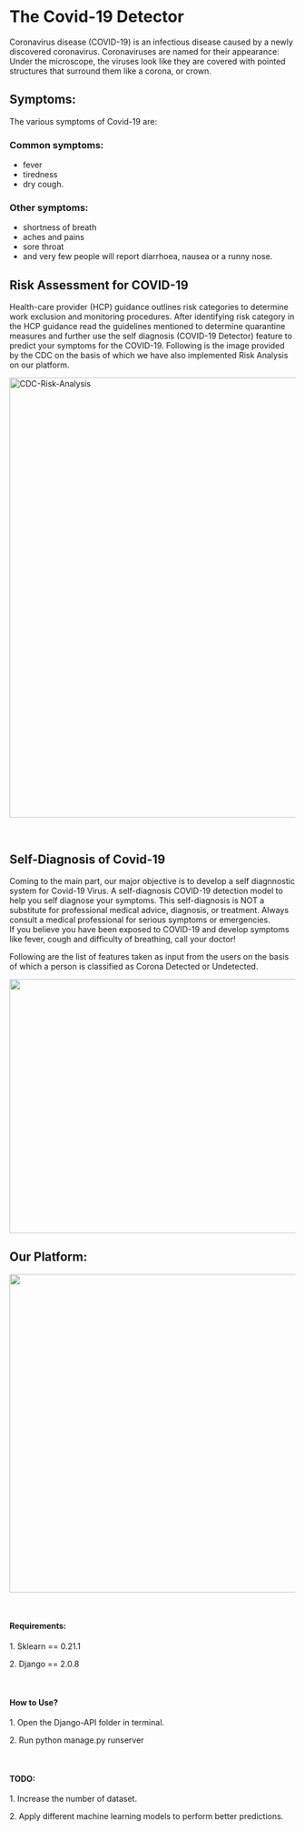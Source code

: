 <h1><strong>The Covid-19 Detector</strong></h1>
<p>Coronavirus disease (COVID-19) is an infectious disease caused by a newly discovered coronavirus. Coronaviruses are named for their appearance: Under the microscope, the viruses look like they are covered with pointed structures that surround them like a corona, or crown.</p>
<h2>Symptoms:</h2>
<p>The various symptoms of Covid-19 are:</p>
<h3>Common symptoms:</h3>
<ul>
<li>fever</li>
<li>tiredness</li>
<li>dry cough.</li>
</ul>
<h3>Other symptoms:</h3>
<ul>
<li>shortness of breath</li>
<li>aches and pains</li>
<li>sore throat</li>
<li>and very few people will report diarrhoea, nausea or a runny nose.</li>
</ul>
<h2>Risk Assessment for COVID-19</h2>
<p>Health-care provider (HCP) guidance outlines risk categories to determine work exclusion and monitoring procedures. After identifying risk category in the HCP guidance read the guidelines mentioned to determine quarantine measures and further use the self diagnosis (COVID-19 Detector) feature to predict your symptoms for the COVID-19. Following is the image provided by the CDC on the basis of which we have also implemented Risk Analysis on our platform.</p>
<p><img src="https://www.metrohealth.org/-/media/metrohealth/images/infectious-disease/public-health-management-decision-making.jpg?h=774&amp;w=1000&amp;la=en&amp;hash=F1AE1160A8443B386D48D0D024D4059637712430" alt="CDC-Risk-Analysis" width="1000" height="774" /></p>
<p>&nbsp;</p>
<h2>Self-Diagnosis of Covid-19</h2>
<p>Coming to the main part,&nbsp;our major objective is to develop a self diagnnostic system for Covid-19 Virus.&nbsp;A self-diagnosis COVID-19 detection model to help you self diagnose your symptoms. This self-diagnosis is NOT a substitute for professional medical advice, diagnosis, or treatment. Always consult a medical professional for serious symptoms or emergencies.<br />If you believe you have been exposed to COVID-19 and develop symptoms like fever, cough and difficulty of breathing, call your doctor!</p>
<p>Following are the list of features taken as input from the users on the basis of which a person is classified as Corona Detected or Undetected.</p>
<p><img src="https://ibb.co/n1jHd7Dn" alt="" /><img src="https://i.pinimg.com/750x/25/5e/97/255e97d73f785ad4504f129171f6136e.jpg" alt="" width="749" height="447" /></p>
<h2>Our&nbsp;Platform:</h2>
<p><img src="https://i.pinimg.com/originals/30/88/34/308834c74678569c169c3cabafdbb455.png" alt="" width="1042" height="560" /></p>
<p>&nbsp;</p>
<h4>Requirements:</h4>
<p>1. Sklearn ==&nbsp;0.21.1</p>
<p>2. Django == 2.0.8</p>
<p>&nbsp;</p>
<h4>How to Use?</h4>
<p>1. Open the Django-API folder in terminal.</p>
<p>2. Run python manage.py runserver</p>
<p>&nbsp;</p>
<h4>TODO:</h4>
<p>1. Increase the number of dataset.</p>
<p>2. Apply different machine learning models to perform better predictions.</p>
<p>&nbsp;</p>

